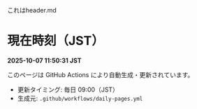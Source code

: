 これはheader.md

# 現在時刻（JST）
**2025-10-07 11:50:31 JST**

このページは GitHub Actions により自動生成・更新されています。
- 更新タイミング: 毎日 09:00（JST）
- 生成元: `.github/workflows/daily-pages.yml`

